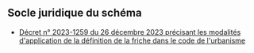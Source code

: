 <MenuSchema />

## Socle juridique du schéma
- [Décret n° 2023-1259 du 26 décembre 2023 précisant les modalités d'application de la définition de la friche dans le code de l'urbanisme](https://www.legifrance.gouv.fr/jorf/id/JORFTEXT000048669496)

